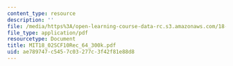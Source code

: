 ```yaml
---
content_type: resource
description: ''
file: /media/https%3A/open-learning-course-data-rc.s3.amazonaws.com/18-02sc-multivariable-calculus-fall-2010/ae789747c5457c03277c3f42f81e88d8_MIT18_02SCF10Rec_64_300k.pdf
file_type: application/pdf
resourcetype: Document
title: MIT18_02SCF10Rec_64_300k.pdf
uid: ae789747-c545-7c03-277c-3f42f81e88d8
---
```

